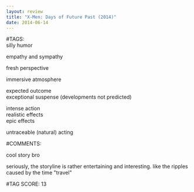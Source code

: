 ```yaml
---  
layout: review  
title: "X-Men: Days of Future Past (2014)"  
date: 2014-06-14  
---  
```

  
#TAGS:  
silly humor  
  
empathy and sympathy  
  
fresh perspective  
  
immersive atmosphere  
  
expected outcome  
exceptional suspense (developments not predicted)  
  
intense action  
realistic effects  
epic effects  
  
untraceable (natural) acting  
  
#COMMENTS:  
  
cool story bro  
  
seriously, the storyline is rather entertaining and interesting. like the ripples caused by the time "travel"  
  
  
  
  
  
#TAG SCORE: 13  
